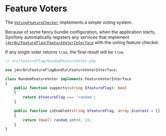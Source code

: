 Feature Voters
==============

The [`VotingFeatureChecker`](../src/VotingFeatureChecker.php) implements a simple voting system.

Because of some fancy bundle configuration, when the application starts, Symfony automatically registers any services
that implement [`j4nr6n/FeatureFlag/FeatureVoterInterface`](../src/FeatureVoterInterface.php)
with the voting feature checker.

If any single voter returns `true`, the final result will be `true`.

```php
// src/FeatureFlag/RandomFeatureVoter.php

use j4nr6n\FeatureFlagBundle\FeatureVoterInterface;

class RandomFeatureVoter implements FeatureVoterInterface
{
    public function supports(string $featureFlag): bool
    {
        return $featureFlag === 'random';
    }

    public function isEnabled(string $featureFlag, array $context = []): bool
    {
        return (bool) random_int(0, 1);
    }
}
```
